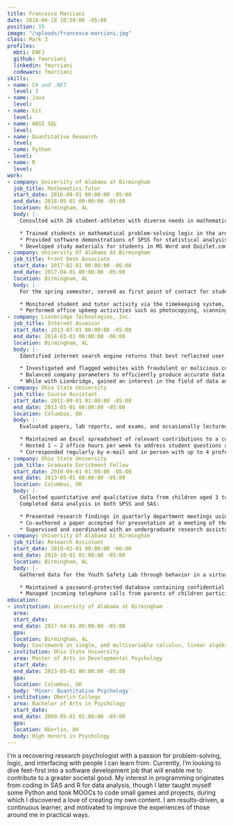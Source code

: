 ```yaml
---
title: Francesca Marciani
date: 2018-04-18 10:59:00 -05:00
position: 15
image: "/uploads/francesca-marciani.jpg"
class: Mark 3
profiles:
  mbti: ENFJ
  github: fmarciani
  linkedin: fmarciani
  codewars: fmarciani
skills:
- name: C# and .NET
  level: 3
- name: Java
  level: 
- name: Git
  level: 
- name: ANSI SQL
  level: 
- name: Quantitative Research
  level: 
- name: Python
  level: 
- name: R
  level: 
work:
- company: University of Alabama at Birmingham
  job_title: Mathematics Tutor
  start_date: 2016-09-01 00:00:00 -05:00
  end_date: 2018-05-01 00:00:00 -05:00
  location: Birmingham, AL
  body: |-
    Consulted with 26 student-athletes with diverse needs in mathematics and psychology, and served as a substitute tutor in urgent cases as needed at the Hoke Hire Academic Center:

    * Trained students in mathematical problem-solving logic in the areas of calculus and algebra, and reframed complex psychological concepts within easy-to-understand concepts.
    * Provided software demonstrations of SPSS for statistical analysis.
    * Developed study materials for students in MS Word and Quizlet.com, including chapter outlines, quizzes, flow charts, and flashcards.
- company: University Of Alabama At Birmingham
  job_title: Front Desk Associate
  start_date: 2017-02-01 00:00:00 -06:00
  end_date: 2017-04-01 00:00:00 -05:00
  location: Birmingham, AL
  body: |-
    For the spring semester, served as first point of contact for students, tutors, and academic advisors calling or visiting the Academic Success Center:

    * Monitored student and tutor activity via the timekeeping system, and phoned to notify tutors or academic counselors of late appointments.
    * Performed office upkeep activities such as photocopying, scanning and emailing athletics department memoranda, and maintaining a registry of borrowed or issued items.
- company: Lionbridge Technologies, Inc.
  job_title: Internet Assessor
  start_date: 2013-07-01 00:00:00 -05:00
  end_date: 2014-03-01 00:00:00 -06:00
  location: Birmingham, AL
  body: |-
    Identified internet search engine returns that best reflected user needs and expectations:

    * Investigated and flagged websites with fraudulent or malicious content.
    * Balanced company parameters to efficiently produce accurate data on strict time limits.
    * While with Lionbridge, gained an interest in the field of data analysis using Python and R.
- company: Ohio State University
  job_title: Course Assistant
  start_date: 2011-09-01 01:00:00 -05:00
  end_date: 2013-05-01 00:00:00 -05:00
  location: Columbus, OH
  body: |-
    Evaluated papers, lab reports, and exams, and occasionally lectured in place of a course instructor, for 4+ courses and 100–250+ students per semester:

    * Maintained an Excel spreadsheet of relevant contributions to a course website for student participation grades.
    * Hosted 1 – 2 office hours per week to address student questions and concerns.
    * Corresponded regularly by e-mail and in person with up to 4 professors per semester regarding course planning and grade adjustments.
- company: Ohio State University
  job_title: Graduate Enrichment Fellow
  start_date: 2010-09-01 01:00:00 -05:00
  end_date: 2013-05-01 00:00:00 -05:00
  location: Columbus, OH
  body: |-
    Collected quantitative and qualitative data from children aged 3 to 5 years at multiple preschool and childcare sites.
    Completed data analysis in both SPSS and SAS:

    * Presented research findings in quarterly department meetings using Keynote.
    * Co-authored a paper accepted for presentation at a meeting of the Cognitive Science Society.
    * Supervised and coordinated with an undergraduate research assistant to collect study data.
- company: University Of Alabama At Birmingham
  job_title: Research Assistant
  start_date: 2010-02-01 00:00:00 -06:00
  end_date: 2010-10-01 01:00:00 -05:00
  location: Birmingham, AL
  body: |-
    Gathered data for the Youth Safety Lab through behavior in a virtual reality simulator, performance on a psychometric assessment battery, and coding of video interactions:

    * Maintained a password-protected database containing confidential participant contact information, filing system identification numbers, and date of last visit.
    * Managed incoming telephone calls from parents of children participating in research, scheduling laboratory visits and answering queries about the nature of the research.
education:
- institution: University of Alabama at Birmingham
  area: 
  start_date: 
  end_date: 2017-04-01 00:00:00 -05:00
  gpa: 
  location: Birmingham, AL
  body: Coursework in single, and multivariable calculus, linear algebra
- institution: Ohio State University
  area: Master of Arts in Developmental Psychology
  start_date: 
  end_date: 2013-05-01 00:00:00 -05:00
  gpa: 
  location: Columbus, OH
  body: 'Minor: Quantitative Psychology'
- institution: Oberlin College
  area: Bachelor of Arts in Psychology
  start_date: 
  end_date: 2009-05-01 01:00:00 -05:00
  gpa: 
  location: Oberlin, OH
  body: High Honors in Psychology
---
```


I'm a recovering research psychologist with a passion for problem-solving, logic, and interfacing with people I can learn from. Currently, I’m looking to dive feet-first into a software development job that will enable me to contribute to a greater societal good. My interest in programming originates from coding in SAS and R for data analysis, though I later taught myself some Python and took MOOCs to code small games and projects, during which I discovered a love of creating my own content. I am results-driven, a continuous learner, and motivated to improve the experiences of those around me in practical ways.